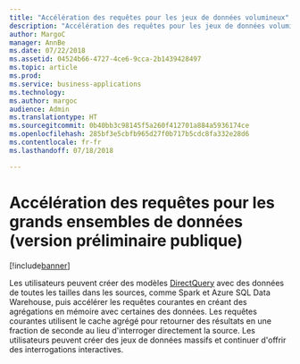 ```yaml
---
title: "Accélération des requêtes pour les jeux de données volumineux"
description: "Accélération des requêtes pour les jeux de données volumineux"
author: MargoC
manager: AnnBe
ms.date: 07/22/2018
ms.assetid: 04524b66-4727-4ce6-9cca-2b1439428497
ms.topic: article
ms.prod: 
ms.service: business-applications
ms.technology: 
ms.author: margoc
audience: Admin
ms.translationtype: HT
ms.sourcegitcommit: 0b40bb3c98145f5a260f412701a884a5936174ce
ms.openlocfilehash: 285bf3e5cbfb965d27f0b717b5cdc8fa332e28d6
ms.contentlocale: fr-fr
ms.lasthandoff: 07/18/2018

---
```


#  <a name="query-acceleration-for-large-datasets-public-preview"></a>Accélération des requêtes pour les grands ensembles de données (version préliminaire publique)

[!include[banner](../../../includes/banner.md)]

Les utilisateurs peuvent créer des modèles [DirectQuery](https://docs.microsoft.com/power-bi/desktop-directquery-about) avec des données de toutes les tailles dans les sources, comme Spark et Azure SQL Data Warehouse, puis accélérer les requêtes courantes en créant des agrégations en mémoire avec certaines des données. Les requêtes courantes utilisent le cache agrégé pour retourner des résultats en une fraction de seconde au lieu d'interroger directement la source. Les utilisateurs peuvent créer des jeux de données massifs et continuer d'offrir des interrogations interactives.

